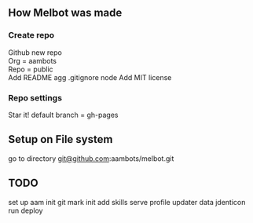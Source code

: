 ## How Melbot was made

### Create repo

Github new repo  
Org = aambots  
Repo = public  
Add README
agg .gitignore node
Add MIT license

### Repo settings

Star it!
default branch = gh-pages

## Setup on File system

go to directory
git@github.com:aambots/melbot.git

## TODO

set up aam init
git mark init
add skills
  serve
  profile
  updater
  data
jdenticon
run
deploy